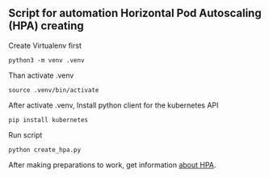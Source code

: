 ## Script for automation Horizontal Pod Autoscaling (HPA) creating

Create Virtualenv first
```shell
python3 -m venv .venv
```

Than activate .venv
```shell
source .venv/bin/activate
```
After activate .venv, Install python client for the kubernetes API
```shell
pip install kubernetes
```

Run script
```shell
python create_hpa.py
```

After making preparations to work, get information [about HPA](https://kubernetes.io/docs/tasks/run-application/horizontal-pod-autoscale/).
